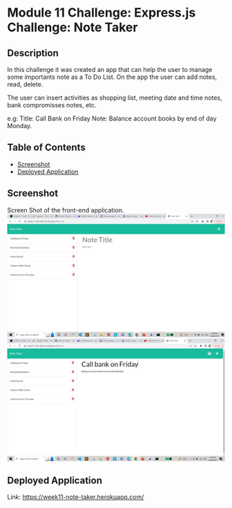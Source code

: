 # Module 11 Challenge: Express.js Challenge: Note Taker
## Description

In this challenge it was created an app that can help the user to manage some importants note as a To Do List. On the app the user can add notes, read, delete.

The user can insert activities as shopping list, meeting date and time notes, bank compromisses notes, etc.

e.g: Title: Call Bank on Friday
    Note: Balance account books by end of day Monday.



## Table of Contents

- [Screenshot](#screenshot)
- [Deployed Application](#deployed-application)

## Screenshot
Screen Shot of the front-end application.
![Note Taker Application Screenshot](./Assets/note-taker-screenshot.jpg)
![Note Taker Application Screenshot](./Assets/note-taker-screenshot2.jpg)

## Deployed Application
Link: https://week11-note-taker.herokuapp.com/

